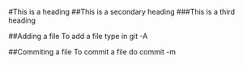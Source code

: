 #This is a heading
##This is a secondary heading
###This is a third heading


##Adding a file
To add a file type in git -A

##Commiting a file
To commit a file do commit -m